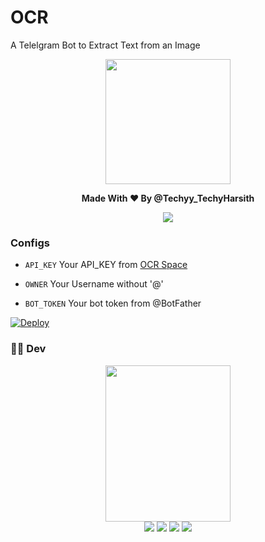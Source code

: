 # OCR
A Telelgram Bot to Extract Text from an Image 
<p align="middle">
 <img src = "https://telegra.ph/file/f48ff733ca4d1621a4097.jpg" width="200" height="200">
</p>
  <b><p align="center">Made With ❤ By @Techyy_TechyHarsith</p></b>



<p align="center">
  <a href="https://www.python.org">
    <img src="http://ForTheBadge.com/images/badges/made-with-python.svg">
  </a>
</p>

### Configs

* `API_KEY` Your API_KEY from [OCR Space](https://us11.list-manage.com/subscribe?u=ce17e59f5b68a2fd3542801fd&id=252aee70a1)

* `OWNER` Your Username without '@'

* `BOT_TOKEN` Your bot token from @BotFather

[![Deploy](https://www.herokucdn.com/deploy/button.svg)](https://heroku.com/deploy?template=https://github.com/Harsith-Alajangi/OCR)

### 👨‍💻 Dev

<p align="middle">
<img src="https://telegra.ph/file/02196031aecc70af5cec4.jpg" width="200" height="250"><br>
<img src="https://badgen.net/badge/Name/The New World/orange?icon=awesome&labelColor=black"></a>
<a href="https://telegram.dog/TheDCB"><img src="https://img.shields.io/badge/Telegram-Bot-blue.svg?logo=telegram"></a>
<a href="https://github.com/DeccanBotz"><img src="https://badgen.net/badge/Follow%20on%20/GitHub/80FF00?icon=github&labelColor=black"></a>
<a href="https://www.youtube.com/channel/UCt96T3IQs3sM7ZtthNz-tmA"><img src="https://img.shields.io/badge/YouTube-Channel-FF3333.svg?logo=youtube&logoColor=FF3333"></a>
<p align="left">
</p>
